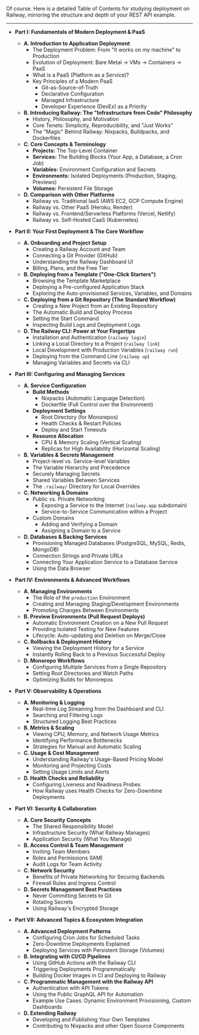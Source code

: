 Of course. Here is a detailed Table of Contents for studying deployment on Railway, mirroring the structure and depth of your REST API example.

***

*   **Part I: Fundamentals of Modern Deployment & PaaS**
    *   **A. Introduction to Application Deployment**
        *   The Deployment Problem: From "It works on my machine" to Production
        *   Evolution of Deployment: Bare Metal -> VMs -> Containers -> PaaS
        *   What is a PaaS (Platform as a Service)?
        *   Key Principles of a Modern PaaS
            *   Git-as-Source-of-Truth
            *   Declarative Configuration
            *   Managed Infrastructure
            *   Developer Experience (DevEx) as a Priority
    *   **B. Introducing Railway: The "Infrastructure from Code" Philosophy**
        *   History, Philosophy, and Motivation
        *   Core Tenets: Simplicity, Reproducibility, and "Just Works"
        *   The "Magic" Behind Railway: Nixpacks, Buildpacks, and Dockerfiles
    *   **C. Core Concepts & Terminology**
        *   **Projects:** The Top-Level Container
        *   **Services:** The Building Blocks (Your App, a Database, a Cron Job)
        *   **Variables:** Environment Configuration and Secrets
        *   **Environments:** Isolated Deployments (Production, Staging, Previews)
        *   **Volumes:** Persistent File Storage
    *   **D. Comparison with Other Platforms**
        *   Railway vs. Traditional IaaS (AWS EC2, GCP Compute Engine)
        *   Railway vs. Other PaaS (Heroku, Render)
        *   Railway vs. Frontend/Serverless Platforms (Vercel, Netlify)
        *   Railway vs. Self-Hosted CaaS (Kubernetes)

*   **Part II: Your First Deployment & The Core Workflow**
    *   **A. Onboarding and Project Setup**
        *   Creating a Railway Account and Team
        *   Connecting a Git Provider (GitHub)
        *   Understanding the Railway Dashboard UI
        *   Billing, Plans, and the Free Tier
    *   **B. Deploying from a Template ("One-Click Starters")**
        *   Browsing the Template Marketplace
        *   Deploying a Pre-configured Application Stack
        *   Exploring the Auto-provisioned Services, Variables, and Domains
    *   **C. Deploying from a Git Repository (The Standard Workflow)**
        *   Creating a New Project from an Existing Repository
        *   The Automatic Build and Deploy Process
        *   Setting the Start Command
        *   Inspecting Build Logs and Deployment Logs
    *   **D. The Railway CLI: Power at Your Fingertips**
        *   Installation and Authentication (`railway login`)
        *   Linking a Local Directory to a Project (`railway link`)
        *   Local Development with Production Variables (`railway run`)
        *   Deploying from the Command Line (`railway up`)
        *   Managing Variables and Secrets via CLI

*   **Part III: Configuring and Managing Services**
    *   **A. Service Configuration**
        *   **Build Methods**
            *   Nixpacks (Automatic Language Detection)
            *   Dockerfile (Full Control over the Environment)
        *   **Deployment Settings**
            *   Root Directory (for Monorepos)
            *   Health Checks & Restart Policies
            *   Deploy and Start Timeouts
        *   **Resource Allocation**
            *   CPU & Memory Scaling (Vertical Scaling)
            *   Replicas for High Availability (Horizontal Scaling)
    *   **B. Variables & Secrets Management**
        *   Project-level vs. Service-level Variables
        *   The Variable Hierarchy and Precedence
        *   Securely Managing Secrets
        *   Shared Variables Between Services
        *   The `.railway/` Directory for Local Overrides
    *   **C. Networking & Domains**
        *   Public vs. Private Networking
            *   Exposing a Service to the Internet (`railway.app` subdomain)
            *   Service-to-Service Communication within a Project
        *   Custom Domains
            *   Adding and Verifying a Domain
            *   Assigning a Domain to a Service
    *   **D. Databases & Backing Services**
        *   Provisioning Managed Databases (PostgreSQL, MySQL, Redis, MongoDB)
        *   Connection Strings and Private URLs
        *   Connecting Your Application Service to a Database Service
        *   Using the Data Browser

*   **Part IV: Environments & Advanced Workflows**
    *   **A. Managing Environments**
        *   The Role of the `production` Environment
        *   Creating and Managing Staging/Development Environments
        *   Promoting Changes Between Environments
    *   **B. Preview Environments (Pull Request Deploys)**
        *   Automatic Environment Creation on a New Pull Request
        *   Providing Isolated Testing for New Features
        *   Lifecycle: Auto-updating and Deletion on Merge/Close
    *   **C. Rollbacks & Deployment History**
        *   Viewing the Deployment History for a Service
        *   Instantly Rolling Back to a Previous Successful Deploy
    *   **D. Monorepo Workflows**
        *   Configuring Multiple Services from a Single Repository
        *   Setting Root Directories and Watch Paths
        *   Optimizing Builds for Monorepos

*   **Part V: Observability & Operations**
    *   **A. Monitoring & Logging**
        *   Real-time Log Streaming from the Dashboard and CLI
        *   Searching and Filtering Logs
        *   Structured Logging Best Practices
    *   **B. Metrics & Scaling**
        *   Viewing CPU, Memory, and Network Usage Metrics
        *   Identifying Performance Bottlenecks
        *   Strategies for Manual and Automatic Scaling
    *   **C. Usage & Cost Management**
        *   Understanding Railway's Usage-Based Pricing Model
        *   Monitoring and Projecting Costs
        *   Setting Usage Limits and Alerts
    *   **D. Health Checks and Reliability**
        *   Configuring Liveness and Readiness Probes
        *   How Railway uses Health Checks for Zero-Downtime Deployments

*   **Part VI: Security & Collaboration**
    *   **A. Core Security Concepts**
        *   The Shared Responsibility Model
        *   Infrastructure Security (What Railway Manages)
        *   Application Security (What You Manage)
    *   **B. Access Control & Team Management**
        *   Inviting Team Members
        *   Roles and Permissions (IAM)
        *   Audit Logs for Team Activity
    *   **C. Network Security**
        *   Benefits of Private Networking for Securing Backends
        *   Firewall Rules and Ingress Control
    *   **D. Secrets Management Best Practices**
        *   Never Committing Secrets to Git
        *   Rotating Secrets
        *   Using Railway's Encrypted Storage

*   **Part VII: Advanced Topics & Ecosystem Integration**
    *   **A. Advanced Deployment Patterns**
        *   Configuring Cron Jobs for Scheduled Tasks
        *   Zero-Downtime Deployments Explained
        *   Deploying Services with Persistent Storage (Volumes)
    *   **B. Integrating with CI/CD Pipelines**
        *   Using GitHub Actions with the Railway CLI
        *   Triggering Deployments Programmatically
        *   Building Docker Images in CI and Deploying to Railway
    *   **C. Programmatic Management with the Railway API**
        *   Authentication with API Tokens
        *   Using the Public GraphQL API for Automation
        *   Example Use Cases: Dynamic Environment Provisioning, Custom Dashboards
    *   **D. Extending Railway**
        *   Developing and Publishing Your Own Templates
        *   Contributing to Nixpacks and other Open Source Components